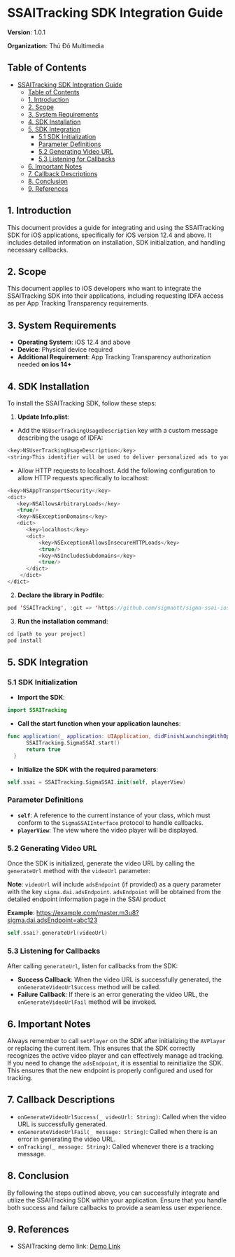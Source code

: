 # SSAITracking SDK Integration Guide

 **Version**: 1.0.1

**Organization**: Thủ Đô Multimedia

## Table of Contents

- [SSAITracking SDK Integration Guide](#ssaitracking-sdk-integration-guide)
  - [Table of Contents](#table-of-contents)
  - [1. Introduction](#1-introduction)
  - [2. Scope](#2-scope)
  - [3. System Requirements](#3-system-requirements)
  - [4. SDK Installation](#4-sdk-installation)
  - [5. SDK Integration](#5-sdk-integration)
    - [5.1 SDK Initialization](#51-sdk-initialization)
    - [Parameter Definitions](#parameter-definitions)
    - [5.2 Generating Video URL](#52-generating-video-url)
    - [5.3 Listening for Callbacks](#53-listening-for-callbacks)
  - [6. Important Notes](#6-important-notes)
  - [7. Callback Descriptions](#7-callback-descriptions)
  - [8. Conclusion](#8-conclusion)
  - [9. References](#9-references)

## 1. Introduction

This document provides a guide for integrating and using the SSAITracking SDK for iOS applications, specifically for iOS version 12.4 and above. It includes detailed information on installation, SDK initialization, and handling necessary callbacks.

## 2. Scope

This document applies to iOS developers who want to integrate the SSAITracking SDK into their applications, including requesting IDFA access as per App Tracking Transparency requirements.

## 3. System Requirements

* **Operating System**: iOS 12.4 and above
* **Device**: Physical device required
* **Additional Requirement**: App Tracking Transparency authorization needed **on ios 14+**

## 4. SDK Installation

To install the SSAITracking SDK, follow these steps:

1. **Update Info.plist**:

- Add the `NSUserTrackingUsageDescription` key with a custom message describing the usage of IDFA:

```swift
<key>NSUserTrackingUsageDescription</key>
<string>This identifier will be used to deliver personalized ads to you.</string>
```

- Allow HTTP requests to localhost. Add the following configuration to allow HTTP requests specifically to localhost:

```swift
<key>NSAppTransportSecurity</key>
<dict>
   <key>NSAllowsArbitraryLoads</key>
   <true/>
   <key>NSExceptionDomains</key>
   <dict>
      <key>localhost</key>
      <dict>
          <key>NSExceptionAllowsInsecureHTTPLoads</key>
          <true/>
          <key>NSIncludesSubdomains</key>
          <true/>
      </dict>
    </dict>
</dict>
```

2. **Declare the library in Podfile**:

```swift
pod 'SSAITracking', :git => 'https://github.com/sigmaott/sigma-ssai-ios.git', :tag => '1.0.1'
```

3. **Run the installation command**:

```swift
cd [path to your project]
pod install
```

## 5. SDK Integration

### 5.1 SDK Initialization

* **Import the SDK**:

```swift
import SSAITracking
```

* **Call the start function when your application launches**:

```swift
func application(_ application: UIApplication, didFinishLaunchingWithOptions launchOptions: [UIApplication.LaunchOptionsKey: Any]?) -> Bool {
      SSAITracking.SigmaSSAI.start()
      return true
  }
```

* **Initialize the SDK with the required parameters**:

```swift
self.ssai = SSAITracking.SigmaSSAI.init(self, playerView)
```

### Parameter Definitions

* **`self`**: A reference to the current instance of your class, which must conform to the `SigmaSSAIInterface` protocol to handle callbacks.
* **`playerView`**: The view where the video player will be displayed.

### 5.2 Generating Video URL

Once the SDK is initialized, generate the video URL by calling the `generateUrl` method with the `videoUrl` parameter:

**Note**: `videoUrl` will include `adsEndpoint` (if provided) as a query parameter with the key `sigma.dai.adsEndpoint`. `adsEndpoint` will be obtained from the detailed endpoint information page in the SSAI product

**Example**: https://example.com/master.m3u8?sigma.dai.adsEndpoint=abc123

```swift
self.ssai?.generateUrl(videoUrl)
```

### 5.3 Listening for Callbacks

After calling `generateUrl`, listen for callbacks from the SDK:

* **Success Callback**:
  When the video URL is successfully generated, the `onGenerateVideoUrlSuccess` method will be called.
* **Failure Callback**:
  If there is an error generating the video URL, the `onGenerateVideoUrlFail` method will be invoked.

## 6. Important Notes

Always remember to call `setPlayer` on the SDK after initializing the `AVPlayer` or replacing the current item. This ensures that the SDK correctly recognizes the active video player and can effectively manage ad tracking. If you need to change the `adsEndpoint`, it is essential to reinitialize the SDK. This ensures that the new endpoint is properly configured and used for tracking.

## 7. Callback Descriptions

* `onGenerateVideoUrlSuccess(_ videoUrl: String)`: Called when the video URL is successfully generated.
* `onGenerateVideoUrlFail(_ message: String)`: Called when there is an error in generating the video URL.
* `onTracking(_ message: String)`: Called whenever there is a tracking message.

## 8. Conclusion

By following the steps outlined above, you can successfully integrate and utilize the SSAITracking SDK within your application. Ensure that you handle both success and failure callbacks to provide a seamless user experience.

## 9. References

* SSAITracking demo link: [Demo Link](https://github.com/sigmaott/sigma-ssai-avplayer-sdk)

